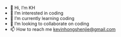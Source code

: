 - 👋 Hi, I’m KH
- 👀 I’m interested in coding
- 🌱 I’m currently learning coding
- 💞️ I’m looking to collaborate on coding
- 📫 How to reach me kevinhongshenjie@gmail.com

<!---
Kevincode69/Kevincode69 is a ✨ special ✨ repository because its `README.md` (this file) appears on your GitHub profile.
You can click the Preview link to take a look at your changes.
--->
